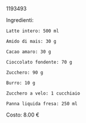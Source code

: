 1193493

Ingredienti:

	Latte intero: 500 ml

	Amido di mais: 30 g

	Cacao amaro: 30 g

	Cioccolato fondente: 70 g

	Zucchero: 90 g

	Burro: 10 g

	Zucchero a velo: 1 cucchiaio

	Panna liquida fresa: 250 ml

Costo: 8.00 €
